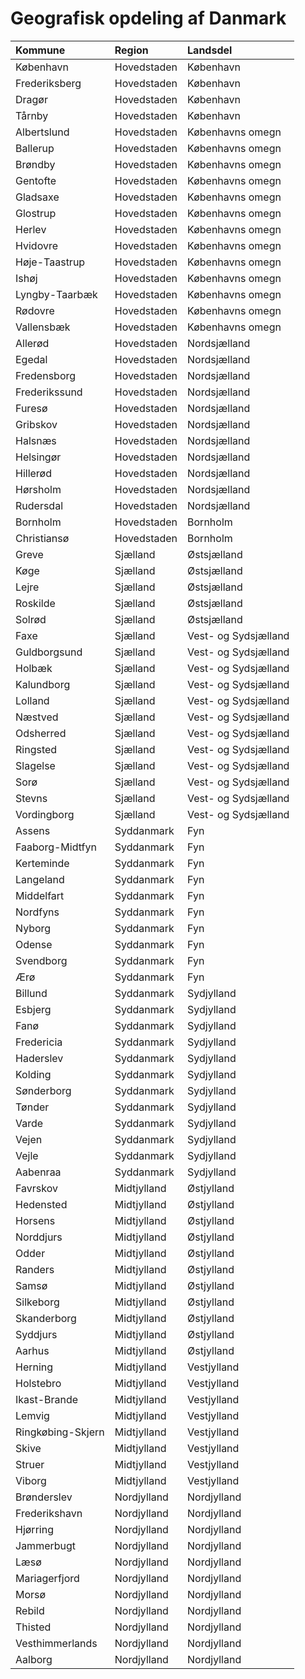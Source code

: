 # Geografisk opdeling af Danmark 

|Kommune           |Region      |Landsdel             |
|:-----------------|:-----------|:--------------------|
|København         |Hovedstaden |København            |
|Frederiksberg     |Hovedstaden |København            |
|Dragør            |Hovedstaden |København            |
|Tårnby            |Hovedstaden |København            |
|Albertslund       |Hovedstaden |Københavns omegn     |
|Ballerup          |Hovedstaden |Københavns omegn     |
|Brøndby           |Hovedstaden |Københavns omegn     |
|Gentofte          |Hovedstaden |Københavns omegn     |
|Gladsaxe          |Hovedstaden |Københavns omegn     |
|Glostrup          |Hovedstaden |Københavns omegn     |
|Herlev            |Hovedstaden |Københavns omegn     |
|Hvidovre          |Hovedstaden |Københavns omegn     |
|Høje-Taastrup     |Hovedstaden |Københavns omegn     |
|Ishøj             |Hovedstaden |Københavns omegn     |
|Lyngby-Taarbæk    |Hovedstaden |Københavns omegn     |
|Rødovre           |Hovedstaden |Københavns omegn     |
|Vallensbæk        |Hovedstaden |Københavns omegn     |
|Allerød           |Hovedstaden |Nordsjælland         |
|Egedal            |Hovedstaden |Nordsjælland         |
|Fredensborg       |Hovedstaden |Nordsjælland         |
|Frederikssund     |Hovedstaden |Nordsjælland         |
|Furesø            |Hovedstaden |Nordsjælland         |
|Gribskov          |Hovedstaden |Nordsjælland         |
|Halsnæs           |Hovedstaden |Nordsjælland         |
|Helsingør         |Hovedstaden |Nordsjælland         |
|Hillerød          |Hovedstaden |Nordsjælland         |
|Hørsholm          |Hovedstaden |Nordsjælland         |
|Rudersdal         |Hovedstaden |Nordsjælland         |
|Bornholm          |Hovedstaden |Bornholm             |
|Christiansø       |Hovedstaden |Bornholm             |
|Greve             |Sjælland    |Østsjælland          |
|Køge              |Sjælland    |Østsjælland          |
|Lejre             |Sjælland    |Østsjælland          |
|Roskilde          |Sjælland    |Østsjælland          |
|Solrød            |Sjælland    |Østsjælland          |
|Faxe              |Sjælland    |Vest- og Sydsjælland |
|Guldborgsund      |Sjælland    |Vest- og Sydsjælland |
|Holbæk            |Sjælland    |Vest- og Sydsjælland |
|Kalundborg        |Sjælland    |Vest- og Sydsjælland |
|Lolland           |Sjælland    |Vest- og Sydsjælland |
|Næstved           |Sjælland    |Vest- og Sydsjælland |
|Odsherred         |Sjælland    |Vest- og Sydsjælland |
|Ringsted          |Sjælland    |Vest- og Sydsjælland |
|Slagelse          |Sjælland    |Vest- og Sydsjælland |
|Sorø              |Sjælland    |Vest- og Sydsjælland |
|Stevns            |Sjælland    |Vest- og Sydsjælland |
|Vordingborg       |Sjælland    |Vest- og Sydsjælland |
|Assens            |Syddanmark  |Fyn                  |
|Faaborg-Midtfyn   |Syddanmark  |Fyn                  |
|Kerteminde        |Syddanmark  |Fyn                  |
|Langeland         |Syddanmark  |Fyn                  |
|Middelfart        |Syddanmark  |Fyn                  |
|Nordfyns          |Syddanmark  |Fyn                  |
|Nyborg            |Syddanmark  |Fyn                  |
|Odense            |Syddanmark  |Fyn                  |
|Svendborg         |Syddanmark  |Fyn                  |
|Ærø               |Syddanmark  |Fyn                  |
|Billund           |Syddanmark  |Sydjylland           |
|Esbjerg           |Syddanmark  |Sydjylland           |
|Fanø              |Syddanmark  |Sydjylland           |
|Fredericia        |Syddanmark  |Sydjylland           |
|Haderslev         |Syddanmark  |Sydjylland           |
|Kolding           |Syddanmark  |Sydjylland           |
|Sønderborg        |Syddanmark  |Sydjylland           |
|Tønder            |Syddanmark  |Sydjylland           |
|Varde             |Syddanmark  |Sydjylland           |
|Vejen             |Syddanmark  |Sydjylland           |
|Vejle             |Syddanmark  |Sydjylland           |
|Aabenraa          |Syddanmark  |Sydjylland           |
|Favrskov          |Midtjylland |Østjylland           |
|Hedensted         |Midtjylland |Østjylland           |
|Horsens           |Midtjylland |Østjylland           |
|Norddjurs         |Midtjylland |Østjylland           |
|Odder             |Midtjylland |Østjylland           |
|Randers           |Midtjylland |Østjylland           |
|Samsø             |Midtjylland |Østjylland           |
|Silkeborg         |Midtjylland |Østjylland           |
|Skanderborg       |Midtjylland |Østjylland           |
|Syddjurs          |Midtjylland |Østjylland           |
|Aarhus            |Midtjylland |Østjylland           |
|Herning           |Midtjylland |Vestjylland          |
|Holstebro         |Midtjylland |Vestjylland          |
|Ikast-Brande      |Midtjylland |Vestjylland          |
|Lemvig            |Midtjylland |Vestjylland          |
|Ringkøbing-Skjern |Midtjylland |Vestjylland          |
|Skive             |Midtjylland |Vestjylland          |
|Struer            |Midtjylland |Vestjylland          |
|Viborg            |Midtjylland |Vestjylland          |
|Brønderslev       |Nordjylland |Nordjylland          |
|Frederikshavn     |Nordjylland |Nordjylland          |
|Hjørring          |Nordjylland |Nordjylland          |
|Jammerbugt        |Nordjylland |Nordjylland          |
|Læsø              |Nordjylland |Nordjylland          |
|Mariagerfjord     |Nordjylland |Nordjylland          |
|Morsø             |Nordjylland |Nordjylland          |
|Rebild            |Nordjylland |Nordjylland          |
|Thisted           |Nordjylland |Nordjylland          |
|Vesthimmerlands   |Nordjylland |Nordjylland          |
|Aalborg           |Nordjylland |Nordjylland          |

